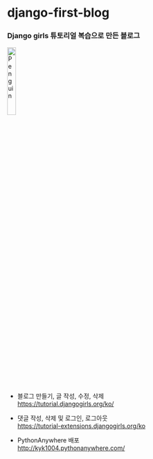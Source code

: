 # django-first-blog

### Django girls 튜토리얼 복습으로 만든 블로그

<img src="https://1.bp.blogspot.com/-SgT2G_vDGwE/XQjt4RWH1TI/AAAAAAABTNc/0He0eUi8-7QAd0RDvxWGA1MBzphu9hvsgCLcBGAs/s450/animal_chara_computer_penguin.png" width="20%" height="auto" alt="Penguin"></img>
* 블로그 만들기, 글 작성, 수정, 삭제   
https://tutorial.djangogirls.org/ko/

* 댓글 작성, 삭제 및 로그인, 로그아웃   
https://tutorial-extensions.djangogirls.org/ko

* PythonAnywhere 배포   
http://kyk1004.pythonanywhere.com/

